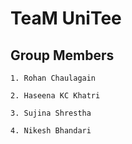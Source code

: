 
# TeaM UniTee




## Group Members

    1. Rohan Chaulagain

    2. Haseena KC Khatri

    3. Sujina Shrestha

    4. Nikesh Bhandari